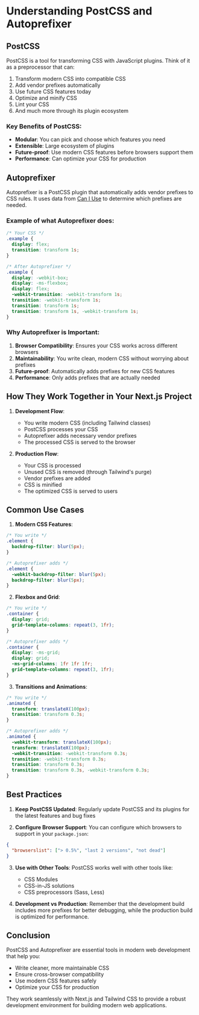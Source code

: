 # Understanding PostCSS and Autoprefixer

## PostCSS

PostCSS is a tool for transforming CSS with JavaScript plugins. Think of it as a preprocessor that can:

1. Transform modern CSS into compatible CSS
2. Add vendor prefixes automatically
3. Use future CSS features today
4. Optimize and minify CSS
5. Lint your CSS
6. And much more through its plugin ecosystem

### Key Benefits of PostCSS:

- **Modular**: You can pick and choose which features you need
- **Extensible**: Large ecosystem of plugins
- **Future-proof**: Use modern CSS features before browsers support them
- **Performance**: Can optimize your CSS for production

## Autoprefixer

Autoprefixer is a PostCSS plugin that automatically adds vendor prefixes to CSS rules. It uses data from [Can I Use](https://caniuse.com/) to determine which prefixes are needed.

### Example of what Autoprefixer does:

```css
/* Your CSS */
.example {
  display: flex;
  transition: transform 1s;
}

/* After Autoprefixer */
.example {
  display: -webkit-box;
  display: -ms-flexbox;
  display: flex;
  -webkit-transition: -webkit-transform 1s;
  transition: -webkit-transform 1s;
  transition: transform 1s;
  transition: transform 1s, -webkit-transform 1s;
}
```

### Why Autoprefixer is Important:

1. **Browser Compatibility**: Ensures your CSS works across different browsers
2. **Maintainability**: You write clean, modern CSS without worrying about prefixes
3. **Future-proof**: Automatically adds prefixes for new CSS features
4. **Performance**: Only adds prefixes that are actually needed

## How They Work Together in Your Next.js Project

1. **Development Flow**:

   - You write modern CSS (including Tailwind classes)
   - PostCSS processes your CSS
   - Autoprefixer adds necessary vendor prefixes
   - The processed CSS is served to the browser

2. **Production Flow**:
   - Your CSS is processed
   - Unused CSS is removed (through Tailwind's purge)
   - Vendor prefixes are added
   - CSS is minified
   - The optimized CSS is served to users

## Common Use Cases

1. **Modern CSS Features**:

```css
/* You write */
.element {
  backdrop-filter: blur(5px);
}

/* Autoprefixer adds */
.element {
  -webkit-backdrop-filter: blur(5px);
  backdrop-filter: blur(5px);
}
```

2. **Flexbox and Grid**:

```css
/* You write */
.container {
  display: grid;
  grid-template-columns: repeat(3, 1fr);
}

/* Autoprefixer adds */
.container {
  display: -ms-grid;
  display: grid;
  -ms-grid-columns: 1fr 1fr 1fr;
  grid-template-columns: repeat(3, 1fr);
}
```

3. **Transitions and Animations**:

```css
/* You write */
.animated {
  transform: translateX(100px);
  transition: transform 0.3s;
}

/* Autoprefixer adds */
.animated {
  -webkit-transform: translateX(100px);
  transform: translateX(100px);
  -webkit-transition: -webkit-transform 0.3s;
  transition: -webkit-transform 0.3s;
  transition: transform 0.3s;
  transition: transform 0.3s, -webkit-transform 0.3s;
}
```

## Best Practices

1. **Keep PostCSS Updated**: Regularly update PostCSS and its plugins for the latest features and bug fixes

2. **Configure Browser Support**: You can configure which browsers to support in your `package.json`:

```json
{
  "browserslist": ["> 0.5%", "last 2 versions", "not dead"]
}
```

3. **Use with Other Tools**: PostCSS works well with other tools like:

   - CSS Modules
   - CSS-in-JS solutions
   - CSS preprocessors (Sass, Less)

4. **Development vs Production**: Remember that the development build includes more prefixes for better debugging, while the production build is optimized for performance.

## Conclusion

PostCSS and Autoprefixer are essential tools in modern web development that help you:

- Write cleaner, more maintainable CSS
- Ensure cross-browser compatibility
- Use modern CSS features safely
- Optimize your CSS for production

They work seamlessly with Next.js and Tailwind CSS to provide a robust development environment for building modern web applications.
